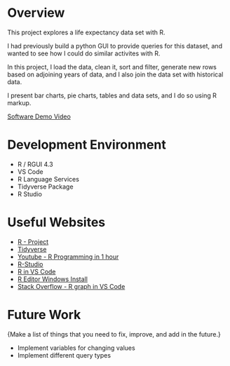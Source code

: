 # Overview

This project explores a life expectancy data set with R. 

I had previously build a python GUI to provide queries for this dataset, and wanted to see how I could do similar activites with R.

In this project, I load the data, clean it, sort and filter, generate new rows based on adjoining years of data, and I also join the data set with historical data.

I present bar charts, pie charts, tables and data sets, and I do so using R markup.

[Software Demo Video](https://youtu.be/9L1Lx1QJ-g0)

# Development Environment

- R / RGUI 4.3
- VS Code
- R Language Services
- Tidyverse Package
- R Studio


# Useful Websites

- [R - Project](https://www.r-project.org)
- [Tidyverse](https://tidyverse.tidyverse.org/)
- [Youtube - R Programming in 1 hour](https://www.youtube.com/watch?v=eR-XRSKsuR4)
- [R-Studio](https://posit.co/download/rstudio-desktop/)
- [R in VS Code](https://github.com/REditorSupport/vscode-R/wiki/Installation:-Windows)
- [R Editor Windows Install](https://code.visualstudio.com/docs/languages/r#:~:text=Getting%20started&text=For%20Windows%20users%2C%20it%20is,Install%20languageserver%20in%20R.&text=Install%20the%20R%20extension%20for,R%20file%20and%20start%20coding.)
- [Stack Overflow - R graph in VS Code](https://stackoverflow.com/questions/52284345/how-to-show-r-graph-from-visual-studio-code)

# Future Work

{Make a list of things that you need to fix, improve, and add in the future.}

- Implement variables for changing values
- Implement different query types
